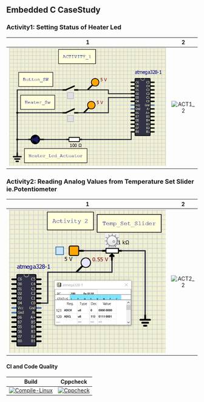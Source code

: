 ## Embedded C CaseStudy

### Activity1: Setting Status of Heater Led  
|1|2|
| :--: | :--: |
|![ACT1_1](https://github.com/Boopathivanavarayan/EmbdC_Activities_256280/blob/main/simulation/act1_1.PNG)|![ACT1_2](https://github.com/Boopathivanavarayan/EmbdC_Activities_256280/blob/main/Activity1/simulation/act1_2.PNG)|

### Activity2: Reading Analog Values from Temperature Set Slider ie.Potentiometer
|1|2|  
| :--: | :--: |
|![ACT2_2](https://github.com/Boopathivanavarayan/EmbdC_Activities_256280/blob/main/simulation/act2_1.PNG)|![ACT2_2](https://github.com/Boopathivanavarayan/EmbdC_Activities_256280/blob/main/Activity1/simulation/act2_2.PNG)|

#### CI and Code Quality

|Build|Cppcheck|
|:--:|:--:|
|[![Compile-Linux](https://github.com/Boopathivanavarayan/EmbdC_Activities_256280/actions/workflows/Compile.yml/badge.svg)](https://github.com/Boopathivanavarayan/EmbdC_Activities_256280/actions/workflows/Compile.yml)|[![Cppcheck](https://github.com/Boopathivanavarayan/EmbdC_Activities_256280/actions/workflows/CodeQulaity.yml/badge.svg)](https://github.com/Boopathivanavarayan/EmbdC_Activities_256280/actions/workflows/CodeQulaity.yml)|

